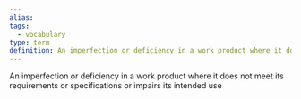 ```yaml
---
alias: 
tags:
  - vocabulary
type: term
definition: An imperfection or deficiency in a work product where it does not meet its requirements or specifications or impairs its intended use
---
```


An imperfection or deficiency in a work product where it does not meet its requirements or specifications or impairs its intended use
